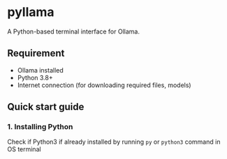 # pyllama
A Python-based terminal interface for Ollama.

## Requirement
- Ollama installed
- Python 3.8+
- Internet connection (for downloading required files, models)
## Quick start guide
### 1. Installing Python
Check if Python3 if already installed by running `py` or `python3` command in OS terminal

